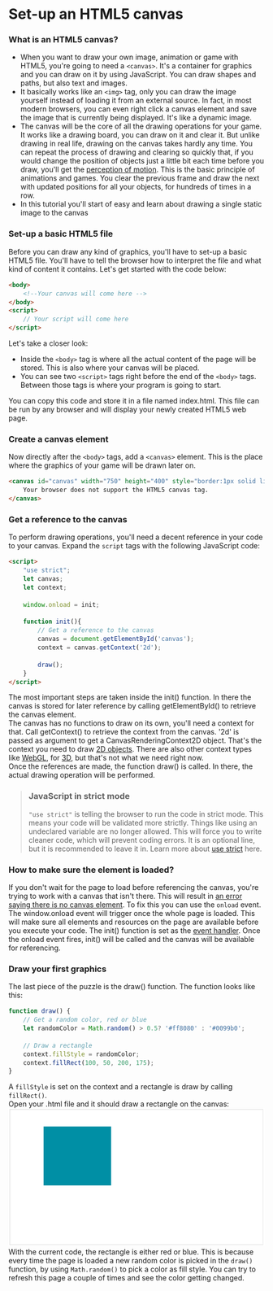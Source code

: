 # Set-up an HTML5 canvas

### What is an HTML5 canvas?
* When you want to draw your own image, animation or game with HTML5, you're going to need a ```<canvas>```. It's a container for graphics and you can draw on it by using JavaScript. You can draw shapes and paths, but also text and images.
* It basically works like an ```<img>``` tag, only you can draw the image yourself instead of loading it from an external source. In fact, in most modern browsers, you can even right click a canvas element and save the image that is currently being displayed. It's like a dynamic image.
* The canvas will be the core of all the drawing operations for your game. It works like a drawing board, you can draw on it and clear it. But unlike drawing in real life, drawing on the canvas takes hardly any time. You can repeat the process of drawing and clearing so quickly that, if you would change the position of objects just a little bit each time before you draw, you'll get the [perception of motion](https://psychology.fandom.com/wiki/Motion_perception). This is the basic principle of animations and games. You clear the previous frame and draw the next with updated positions for all your objects, for hundreds of times in a row.
* In this tutorial you'll start of easy and learn about drawing a single static image to the canvas

### Set-up a basic HTML5 file
Before you can draw any kind of graphics, you'll have to set-up a basic HTML5 file. You'll have to tell the browser how to interpret the file and what kind of content it contains. Let's get started with the code below:
```html
<body>
    <!--Your canvas will come here -->
</body>
<script>
    // Your script will come here
</script>
```
Let's take a closer look:
* Inside the ```<body>``` tag is where all the actual content of the page will be stored. This is also where your canvas will be placed.
* You can see two ```<script>``` tags right before the end of the ```<body>``` tags. Between those tags is where your program is going to start.

You can copy this code and store it in a file named index.html. This file can be run by any browser and will display your newly created HTML5 web page.

### Create a canvas element
Now directly after the ```<body>``` tags, add a ```<canvas>``` element. This is the place where the graphics of your game will be drawn later on.
```html
<canvas id="canvas" width="750" height="400" style="border:1px solid lightgrey;">
    Your browser does not support the HTML5 canvas tag.
</canvas>
```

### Get a reference to the canvas
To perform drawing operations, you'll need a decent reference in your code to your canvas. Expand the ```script``` tags with the following JavaScript code:
```html
<script>
    "use strict";
    let canvas;
    let context;

    window.onload = init;

    function init(){
        // Get a reference to the canvas
        canvas = document.getElementById('canvas');
        context = canvas.getContext('2d');

        draw();
    }
</script>
```
The most important steps are taken inside the init() function. In there the canvas is stored for later reference by calling getElementById() to retrieve the canvas element.<br/>
The canvas has no functions to draw on its own, you'll need a context for that. Call getContext() to retrieve the context from the canvas. '2d' is passed as argument to get a CanvasRenderingContext2D object. That's the context you need to draw [2D objects](https://www.computerhope.com/jargon/num/2d.htm). There are also other context types like [WebGL](https://www.khronos.org/webgl/), for [3D](https://www.tutorialspoint.com/computer_graphics/3d_computer_graphics.htm), but that's not what we need right now.<br/>
Once the references are made, the function draw() is called. In there, the actual drawing operation will be performed.<br/>
> ### JavaScript in strict mode
> ```"use strict"``` is telling the browser to run the code in strict mode. This means your code will be validated more strictly. Things like using an undeclared variable are no longer allowed. This will force you to write cleaner code, which will prevent coding errors. It is an optional line, but it is recommended to leave it in. Learn more about [use strict](https://developer.mozilla.org/en-US/docs/Web/JavaScript/Reference/Strict_mode) here.

### How to make sure the element is loaded?
If you don't wait for the page to load before referencing the canvas, you're trying to work with a canvas that isn't there. This will result in [an error saying there is no canvas element](https://net-informations.com/js/iq/error.htm).
To fix this you can use the ```onload``` event. The window.onload event will trigger once the whole page is loaded. This will make sure all elements and resources on the page are available before you execute your code. The init() function is set as the [event handler](https://eloquentjavascript.net/15_event.html). Once the onload event fires, init() will be called and the canvas will be available for referencing.

### Draw your first graphics
The last piece of the puzzle is the draw() function. The function looks like this:
```javascript
function draw() {
    // Get a random color, red or blue
    let randomColor = Math.random() > 0.5? '#ff8080' : '#0099b0';

    // Draw a rectangle
    context.fillStyle = randomColor;
    context.fillRect(100, 50, 200, 175);
}
```
A ```fillStyle``` is set on the context and a rectangle is draw by calling ```fillRect()```.<br/>
Open your .html file and it should draw a rectangle on the canvas:
![Rectangle](resources/canvas-setup-rect.png)
With the current code, the rectangle is either red or blue. This is because every time the page is loaded a new random color is picked in the ```draw()``` function, by using ```Math.random()``` to pick a color as fill style. You can try to refresh this page a couple of times and see the color getting changed.
